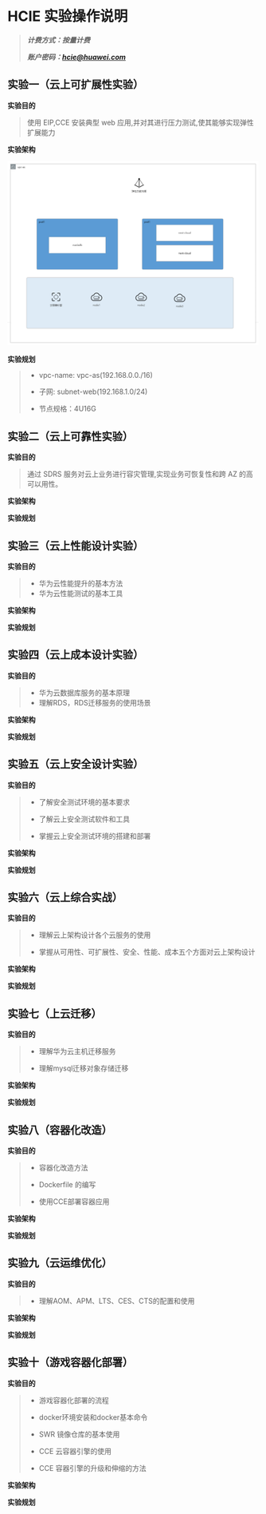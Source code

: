 # HCIE 实验操作说明


> ***计费方式：按量计费***
> 
> ***账户密码：hcie@huawei.com***


## 实验一（云上可扩展性实验）

**实验目的**

  > 使用 EIP,CCE 安装典型 web 应用,并对其进行压力测试,使其能够实现弹性扩展能力

**实验架构**

![实验架构图](./img/HCIE-实验1.png)

**实验规划**

> - vpc-name: vpc-as(192.168.0.0./16)
> 
> - 子网: subnet-web(192.168.1.0/24)
>
> - 节点规格：4U16G
>


## 实验二（云上可靠性实验）

**实验目的**
> 通过 SDRS 服务对云上业务进行容灾管理,实现业务可恢复性和跨 AZ 的高可以用性。
>

**实验架构**


**实验规划**


## 实验三（云上性能设计实验）

**实验目的**

> - 华为云性能提升的基本方法
> - 华为云性能测试的基本工具

**实验架构**

**实验规划**

## 实验四（云上成本设计实验）

**实验目的**

> - 华为云数据库服务的基本原理
> - 理解RDS，RDS迁移服务的使用场景

**实验架构**

**实验规划**

## 实验五（云上安全设计实验）

**实验目的**

> - 了解安全测试环境的基本要求
> 
> - 了解云上安全测试软件和工具
> 
> - 掌握云上安全测试环境的搭建和部署

**实验架构**

**实验规划**  


## 实验六（云上综合实战）

**实验目的**

> - 理解云上架构设计各个云服务的使用
>
> - 掌握从可用性、可扩展性、安全、性能、成本五个方面对云上架构设计

**实验架构**


**实验规划**  


## 实验七（上云迁移）

**实验目的**
> - 理解华为云主机迁移服务
>
> - 理解mysql迁移对象存储迁移

**实验架构**

**实验规划** 

## 实验八（容器化改造）

**实验目的**

> - 容器化改造方法
>
> - Dockerfile 的编写
>
> - 使用CCE部署容器应用

**实验架构**

**实验规划** 


## 实验九（云运维优化）

**实验目的**

> - 理解AOM、APM、LTS、CES、CTS的配置和使用
> 

**实验架构**

**实验规划** 


## 实验十（游戏容器化部署）

**实验目的**

> - 游戏容器化部署的流程
>
> - docker环境安装和docker基本命令
>
> - SWR 镜像仓库的基本使用
>
> - CCE 云容器引擎的使用
>
> - CCE 容器引擎的升级和伸缩的方法
> 

**实验架构**

**实验规划** 

